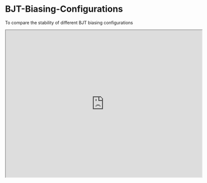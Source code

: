 # BJT-Biasing-Configurations
To compare the stability of different BJT biasing configurations
<iframe src="https://drive.google.com/file/d/1a3e3sfUuStRStKvT1k8OmDUz_weDLsHt/preview" width="640" height="480"></iframe>

